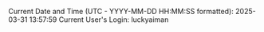 Current Date and Time (UTC - YYYY-MM-DD HH:MM:SS formatted): 2025-03-31 13:57:59
Current User's Login: luckyaiman
